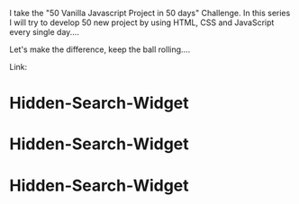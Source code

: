 I take the "50 Vanilla Javascript Project in 50 days" Challenge. In this series I will try to develop 50 new project by using HTML, CSS and JavaScript every single day....

Let's make the difference, keep the ball rolling....

Link: 


# Hidden-Search-Widget
# Hidden-Search-Widget
# Hidden-Search-Widget
